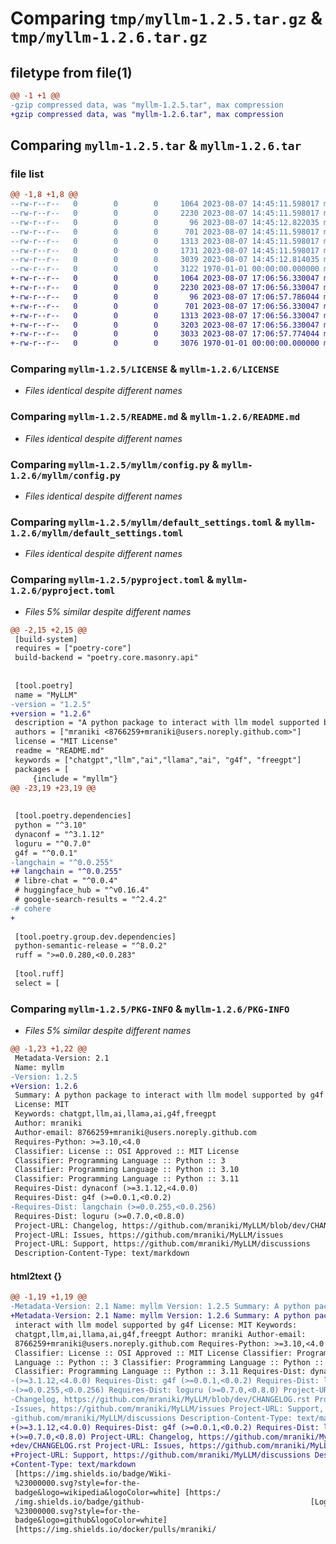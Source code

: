 # Comparing `tmp/myllm-1.2.5.tar.gz` & `tmp/myllm-1.2.6.tar.gz`

## filetype from file(1)

```diff
@@ -1 +1 @@
-gzip compressed data, was "myllm-1.2.5.tar", max compression
+gzip compressed data, was "myllm-1.2.6.tar", max compression
```

## Comparing `myllm-1.2.5.tar` & `myllm-1.2.6.tar`

### file list

```diff
@@ -1,8 +1,8 @@
--rw-r--r--   0        0        0     1064 2023-08-07 14:45:11.598017 myllm-1.2.5/LICENSE
--rw-r--r--   0        0        0     2230 2023-08-07 14:45:11.598017 myllm-1.2.5/README.md
--rw-r--r--   0        0        0       96 2023-08-07 14:45:12.822035 myllm-1.2.5/myllm/__init__.py
--rw-r--r--   0        0        0      701 2023-08-07 14:45:11.598017 myllm-1.2.5/myllm/config.py
--rw-r--r--   0        0        0     1313 2023-08-07 14:45:11.598017 myllm-1.2.5/myllm/default_settings.toml
--rw-r--r--   0        0        0     1731 2023-08-07 14:45:11.598017 myllm-1.2.5/myllm/main.py
--rw-r--r--   0        0        0     3039 2023-08-07 14:45:12.814035 myllm-1.2.5/pyproject.toml
--rw-r--r--   0        0        0     3122 1970-01-01 00:00:00.000000 myllm-1.2.5/PKG-INFO
+-rw-r--r--   0        0        0     1064 2023-08-07 17:06:56.330047 myllm-1.2.6/LICENSE
+-rw-r--r--   0        0        0     2230 2023-08-07 17:06:56.330047 myllm-1.2.6/README.md
+-rw-r--r--   0        0        0       96 2023-08-07 17:06:57.786044 myllm-1.2.6/myllm/__init__.py
+-rw-r--r--   0        0        0      701 2023-08-07 17:06:56.330047 myllm-1.2.6/myllm/config.py
+-rw-r--r--   0        0        0     1313 2023-08-07 17:06:56.330047 myllm-1.2.6/myllm/default_settings.toml
+-rw-r--r--   0        0        0     3203 2023-08-07 17:06:56.330047 myllm-1.2.6/myllm/main.py
+-rw-r--r--   0        0        0     3033 2023-08-07 17:06:57.774044 myllm-1.2.6/pyproject.toml
+-rw-r--r--   0        0        0     3076 1970-01-01 00:00:00.000000 myllm-1.2.6/PKG-INFO
```

### Comparing `myllm-1.2.5/LICENSE` & `myllm-1.2.6/LICENSE`

 * *Files identical despite different names*

### Comparing `myllm-1.2.5/README.md` & `myllm-1.2.6/README.md`

 * *Files identical despite different names*

### Comparing `myllm-1.2.5/myllm/config.py` & `myllm-1.2.6/myllm/config.py`

 * *Files identical despite different names*

### Comparing `myllm-1.2.5/myllm/default_settings.toml` & `myllm-1.2.6/myllm/default_settings.toml`

 * *Files identical despite different names*

### Comparing `myllm-1.2.5/pyproject.toml` & `myllm-1.2.6/pyproject.toml`

 * *Files 5% similar despite different names*

```diff
@@ -2,15 +2,15 @@
 [build-system]
 requires = ["poetry-core"]
 build-backend = "poetry.core.masonry.api"
 
 
 [tool.poetry]
 name = "MyLLM"
-version = "1.2.5"
+version = "1.2.6"
 description = "A python package to interact with llm model supported by g4f"
 authors = ["mraniki <8766259+mraniki@users.noreply.github.com>"]
 license = "MIT License"
 readme = "README.md"
 keywords = ["chatgpt","llm","ai","llama","ai", "g4f", "freegpt"]
 packages = [
     {include = "myllm"}
@@ -23,19 +23,19 @@
 
 
 [tool.poetry.dependencies]
 python = "^3.10"
 dynaconf = "^3.1.12"
 loguru = "^0.7.0"
 g4f = "^0.0.1"
-langchain = "^0.0.255"
+# langchain = "^0.0.255"
 # libre-chat = "^0.0.4"
 # huggingface_hub = "^v0.16.4"
 # google-search-results = "^2.4.2"
-# cohere
+
 
 [tool.poetry.group.dev.dependencies]
 python-semantic-release = "^8.0.2"
 ruff = ">=0.0.280,<0.0.283"
 
 [tool.ruff]
 select = [
```

### Comparing `myllm-1.2.5/PKG-INFO` & `myllm-1.2.6/PKG-INFO`

 * *Files 5% similar despite different names*

```diff
@@ -1,23 +1,22 @@
 Metadata-Version: 2.1
 Name: myllm
-Version: 1.2.5
+Version: 1.2.6
 Summary: A python package to interact with llm model supported by g4f
 License: MIT
 Keywords: chatgpt,llm,ai,llama,ai,g4f,freegpt
 Author: mraniki
 Author-email: 8766259+mraniki@users.noreply.github.com
 Requires-Python: >=3.10,<4.0
 Classifier: License :: OSI Approved :: MIT License
 Classifier: Programming Language :: Python :: 3
 Classifier: Programming Language :: Python :: 3.10
 Classifier: Programming Language :: Python :: 3.11
 Requires-Dist: dynaconf (>=3.1.12,<4.0.0)
 Requires-Dist: g4f (>=0.0.1,<0.0.2)
-Requires-Dist: langchain (>=0.0.255,<0.0.256)
 Requires-Dist: loguru (>=0.7.0,<0.8.0)
 Project-URL: Changelog, https://github.com/mraniki/MyLLM/blob/dev/CHANGELOG.rst
 Project-URL: Issues, https://github.com/mraniki/MyLLM/issues
 Project-URL: Support, https://github.com/mraniki/MyLLM/discussions
 Description-Content-Type: text/markdown
```

#### html2text {}

```diff
@@ -1,19 +1,19 @@
-Metadata-Version: 2.1 Name: myllm Version: 1.2.5 Summary: A python package to
+Metadata-Version: 2.1 Name: myllm Version: 1.2.6 Summary: A python package to
 interact with llm model supported by g4f License: MIT Keywords:
 chatgpt,llm,ai,llama,ai,g4f,freegpt Author: mraniki Author-email:
 8766259+mraniki@users.noreply.github.com Requires-Python: >=3.10,<4.0
 Classifier: License :: OSI Approved :: MIT License Classifier: Programming
 Language :: Python :: 3 Classifier: Programming Language :: Python :: 3.10
 Classifier: Programming Language :: Python :: 3.11 Requires-Dist: dynaconf
-(>=3.1.12,<4.0.0) Requires-Dist: g4f (>=0.0.1,<0.0.2) Requires-Dist: langchain
-(>=0.0.255,<0.0.256) Requires-Dist: loguru (>=0.7.0,<0.8.0) Project-URL:
-Changelog, https://github.com/mraniki/MyLLM/blob/dev/CHANGELOG.rst Project-URL:
-Issues, https://github.com/mraniki/MyLLM/issues Project-URL: Support, https://
-github.com/mraniki/MyLLM/discussions Description-Content-Type: text/markdown
+(>=3.1.12,<4.0.0) Requires-Dist: g4f (>=0.0.1,<0.0.2) Requires-Dist: loguru
+(>=0.7.0,<0.8.0) Project-URL: Changelog, https://github.com/mraniki/MyLLM/blob/
+dev/CHANGELOG.rst Project-URL: Issues, https://github.com/mraniki/MyLLM/issues
+Project-URL: Support, https://github.com/mraniki/MyLLM/discussions Description-
+Content-Type: text/markdown
 [https://img.shields.io/badge/Wiki-
 %23000000.svg?style=for-the-
 badge&logo=wikipedia&logoColor=white] [https:/
 /img.shields.io/badge/github-                                     [Logo]
 %23000000.svg?style=for-the-
 badge&logo=github&logoColor=white]
 [https://img.shields.io/docker/pulls/mraniki/
```

